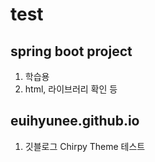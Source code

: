 # test

## spring boot project
1. 학습용
2. html, 라이브러리 확인 등

## euihyunee.github.io
1. 깃블로그 Chirpy Theme 테스트
